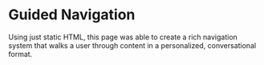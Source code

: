 # Guided Navigation

Using just static HTML, this page was able to create a rich navigation system that walks a user through content in a personalized, conversational format.